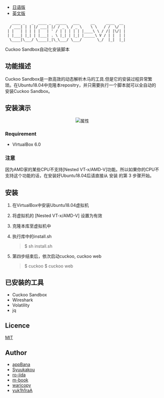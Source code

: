 - [日语版](../README_JP.md)
- [英文版](../README.md)
```
   ____ _   _  ____ _  _____   ___     __     ____  __
  / ___| | | |/ ___| |/ / _ \ / _ \    \ \   / /  \/  |
 | |   | | | | |   | ' / | | | | | |____\ \ / /| |\/| |
 | |___| |_| | |___| . \ |_| | |_| |_____\ V / | |  | |
  \____|\___/ \____|_|\_\___/ \___/       \_/  |_|  |_|

```
Cuckoo Sandbox自动化安装脚本
## 功能描述
Cuckoo Sandbox是一款高效的动态解析木马的工具.但是它的安装过程异常繁琐。在Ubuntu18.04中克隆本repositry，并只需要执行一个脚本就可以全自动的安装Cuckoo Sandbox。
## 安装演示

<div align="center">
<img src="https://github.com/tdu-isl/cuckoo-vm/wiki/images/demo.gif" alt="属性" title="demo">
</div>

### Requirement
- VIrtualBox 6.0

### 注意
因为AMD家的某些CPU不支持\[Nested VT-x/AMD-V\]功能。所以如果你的CPU不支持这个功能的话，在安装好Ubuntu18.04后请直接从 安装 的第 3 步骤开始。

## 安装
1. 在VirtualBox中安装Ubuntu18.04虚拟机
2. 将虚拟机的 \[Nested VT-x/AMD-V\] 设置为有效
3. 克隆本库至虚拟机中
4. 执行库中的install.sh

    > $ sh install.sh

5. 第四步结束后，依次启动cuckoo, cuckoo web

    > $ cuckoo
    > $ cuckoo web

## 已安装的工具
- Cuckoo Sandbox
- Wireshark
- Volatility
- jq

## Licence
[MIT](https://github.com/tdu-isl/cuckoo-vm/blob/develop/LICENSE)
## Author
- [appBana](https://github.com/howmuch515)
- [Syuukakou](https://github.com/Syuukakou)
- [ro-iida](https://github.com/rotten3156)
- [m-book](https://github.com/m-book)
- [waricopy](https://github.com/waricopy)
- [yuk1h1raA](https://github.com/yuk1h1ra)
